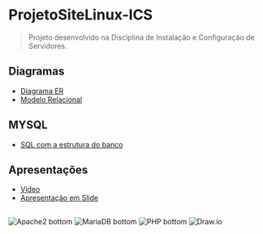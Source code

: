 # ProjetoSiteLinux-ICS
> Projeto desenvolvido na Disciplina de Instalação e Configuração de Servidores.

## Diagramas
- [Diagrama ER]()
- [Modelo Relacional]()

## MYSQL
- [SQL com a estrutura do banco]()

## Apresentações
- [Vídeo]()
- [Apresentação em Slide]()

##
![Apache2 bottom](https://img.shields.io/badge/Apache2-white?logo=apache&&logoColor=D22128&style=for-the-badge)
![MariaDB bottom](https://img.shields.io/badge/MariaDB-C0765A?logo=mariadbfoundation&logoColor=1F305F&style=for-the-badge)
![PHP bottom](https://img.shields.io/badge/PHP-777BB4?logo=php&logoColor=white&style=for-the-badge)
![Draw.io](https://img.shields.io/badge/-Draw.io-orange?logo=diagramsdotnet&logoColor=white&style=for-the-badge)
